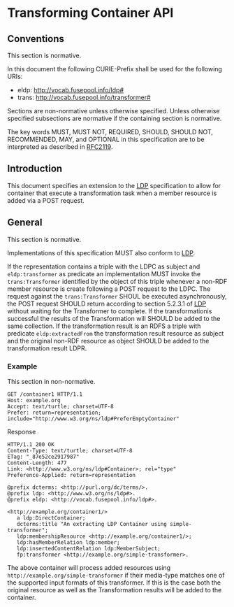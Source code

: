 # Transforming Container API

## Conventions

This section is normative.

In this document the following CURIE-Prefix shall be used for the following URIs:

 * eldp: http://vocab.fusepool.info/ldp#
 * trans: http://vocab.fusepool.info/transformer#

Sections are non-normative unless otherwise specified. Unless otherwise specified subsections are normative if the containing section is normative.

The key words MUST, MUST NOT, REQUIRED, SHOULD, SHOULD NOT, RECOMMENDED, MAY, and OPTIONAL in this specification are to be interpreted as described in [RFC2119].

## Introduction

This document specifies an extension to the [LDP] specification to allow for container that execute a transformation task when a member resource is added via a POST request.

## General

This section is normative.

Implementations of this specification MUST also conform to [LDP].

If the representation contains a triple with the LDPC as subject and `eldp:transformer` as predicate an implementation MUST invoke the `trans:Transformer` identified by the object of this triple whenever a non-RDF member resource is create following a POST request to the LDPC. The request against the `trans:Transformer` SHOUL be executed asynchronously, the POST request SHOULD return according to section 5.2.3.1 of [LDP] without waiting for the Transformer to complete. If the transformationis successful the results of the Transformation will SHOULD be added to the same collection. If the transformation result is an RDFS a triple with predicate `eldp:extractedFrom` the transformation result resource as subject and the original non-RDF resource as object SHOULD be added to the transformation result LDPR.

### Example

This section in non-normative.

    GET /container1 HTTP/1.1
    Host: example.org
    Accept: text/turtle; charset=UTF-8
    Prefer: return=representation; include="http://www.w3.org/ns/ldp#PreferEmptyContainer"

Response

    HTTP/1.1 200 OK
    Content-Type: text/turtle; charset=UTF-8
    ETag: "_87e52ce2917987"
    Content-Length: 477
    Link: <http://www.w3.org/ns/ldp#Container>; rel="type"
    Preference-Applied: return=representation

    @prefix dcterms: <http://purl.org/dc/terms/>.
    @prefix ldp: <http://www.w3.org/ns/ldp#>.
    @prefix eldp: <http://vocab.fusepool.info/ldp#>.

    <http://example.org/container1/>
       a ldp:DirectContainer;
       dcterms:title "An extracting LDP Container using simple-transformer";
       ldp:membershipResource <http://example.org/container1/>;
       ldp:hasMemberRelation ldp:member;
       ldp:insertedContentRelation ldp:MemberSubject;
       fp:transformer <http://example.org/simple-transformer>.

The above container will process added resources using `http://example.org/simple-transformer` if their media-type matches one of the supported input formats of this transformer. If this is the case both the original resource as well as the Transformation results will be added to the container.

[RFC2119]: http://www.ietf.org/rfc/rfc2119
[LDP]: http://www.w3.org/TR/ldp/

